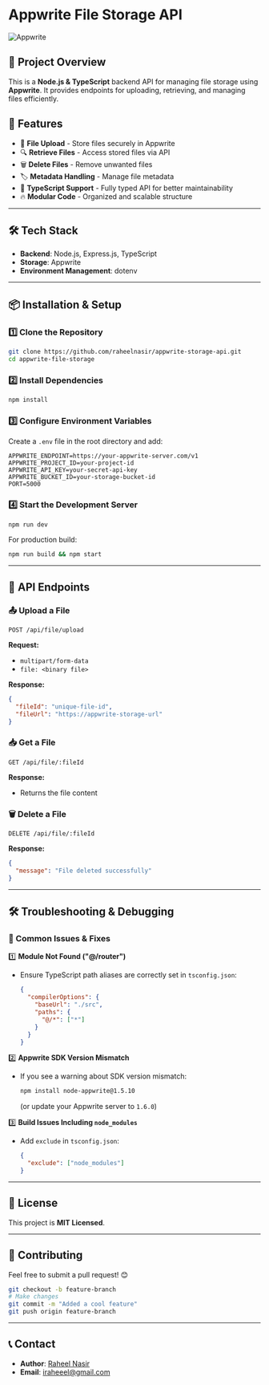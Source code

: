 # Appwrite File Storage API

![Appwrite](https://avatars.githubusercontent.com/u/25003669?s=280&v=4)

## 🚀 Project Overview
This is a **Node.js & TypeScript** backend API for managing file storage using **Appwrite**. It provides endpoints for uploading, retrieving, and managing files efficiently.

## 📌 Features
- 📂 **File Upload** - Store files securely in Appwrite
- 🔍 **Retrieve Files** - Access stored files via API
- 🗑 **Delete Files** - Remove unwanted files
- 🏷 **Metadata Handling** - Manage file metadata
- 🔧 **TypeScript Support** - Fully typed API for better maintainability
- 🔥 **Modular Code** - Organized and scalable structure

---

## 🛠 Tech Stack
- **Backend**: Node.js, Express.js, TypeScript
- **Storage**: Appwrite
- **Environment Management**: dotenv

---

## 📦 Installation & Setup

### 1️⃣ Clone the Repository
```sh
git clone https://github.com/raheelnasir/appwrite-storage-api.git
cd appwrite-file-storage
```

### 2️⃣ Install Dependencies
```sh
npm install
```

### 3️⃣ Configure Environment Variables
Create a `.env` file in the root directory and add:
```env
APPWRITE_ENDPOINT=https://your-appwrite-server.com/v1
APPWRITE_PROJECT_ID=your-project-id
APPWRITE_API_KEY=your-secret-api-key
APPWRITE_BUCKET_ID=your-storage-bucket-id
PORT=5000
```

### 4️⃣ Start the Development Server
```sh
npm run dev
```

For production build:
```sh
npm run build && npm start
```

---

## 🔗 API Endpoints

### 📤 Upload a File
```http
POST /api/file/upload
```
**Request:**
- `multipart/form-data`
- `file: <binary file>`

**Response:**
```json
{
  "fileId": "unique-file-id",
  "fileUrl": "https://appwrite-storage-url"
}
```

### 📥 Get a File
```http
GET /api/file/:fileId
```
**Response:**
- Returns the file content

### 🗑 Delete a File
```http
DELETE /api/file/:fileId
```
**Response:**
```json
{
  "message": "File deleted successfully"
}
```

---

## 🛠 Troubleshooting & Debugging
### 🛑 Common Issues & Fixes

1️⃣ **Module Not Found ("@/router")**
   - Ensure TypeScript path aliases are correctly set in `tsconfig.json`:
     ```json
     {
       "compilerOptions": {
         "baseUrl": "./src",
         "paths": {
           "@/*": ["*"]
         }
       }
     }
     ```

2️⃣ **Appwrite SDK Version Mismatch**
   - If you see a warning about SDK version mismatch:
     ```sh
     npm install node-appwrite@1.5.10
     ```
     (or update your Appwrite server to `1.6.0`)

3️⃣ **Build Issues Including `node_modules`**
   - Add `exclude` in `tsconfig.json`:
     ```json
     {
       "exclude": ["node_modules"]
     }
     ```

---

## 📜 License
This project is **MIT Licensed**.

---

## 🙌 Contributing
Feel free to submit a pull request! 😊

```sh
git checkout -b feature-branch
# Make changes
git commit -m "Added a cool feature"
git push origin feature-branch
```

---

## 📞 Contact
- **Author**: [Raheel Nasir](https://github.com/raheelnasir)
- **Email**: iraheeel@gmail.com

